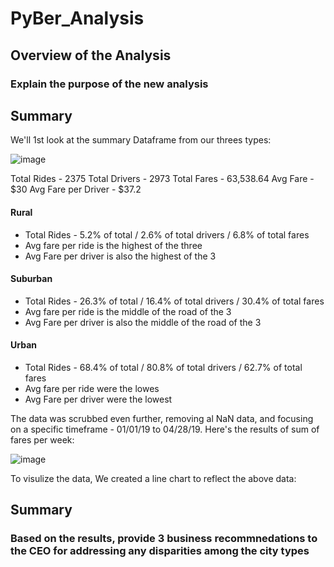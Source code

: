 # PyBer_Analysis
## Overview of the Analysis
### Explain the purpose of the new analysis
## Summary
We'll 1st look at the summary Dataframe from our threes types:

![image](https://user-images.githubusercontent.com/94253815/147363389-c7029d15-549b-4dd7-ae7b-c70029af9976.png)

Total Rides - 2375
Total Drivers - 2973
Total Fares - 63,538.64
Avg Fare - $30
Avg Fare per Driver - $37.2

#### Rural
 - Total Rides - 5.2% of total / 2.6% of total drivers / 6.8% of total fares
 - Avg fare per ride is the highest of the three
 - Avg Fare per driver is also the highest of the 3
#### Suburban
 - Total Rides - 26.3% of total / 16.4% of total drivers / 30.4% of total fares
 - Avg fare per ride is the middle of the road of the 3
 - Avg Fare per driver is also the middle of the road of the 3
#### Urban
- Total Rides - 68.4% of total / 80.8% of total drivers / 62.7% of total fares
 - Avg fare per ride were the lowes
 - Avg Fare per driver were the lowest

The data was scrubbed even further, removing al NaN data, and focusing on a specific timeframe - 01/01/19 to 04/28/19.  Here's the results of sum of fares per week:


![image](https://user-images.githubusercontent.com/94253815/147364743-cc8e3152-127e-4894-96fd-c2535c3ce429.png)

To visulize the data, We created a line chart to reflect the above data:



## Summary
### Based on the results, provide 3 business recommnedations to the CEO for addressing any disparities among the city types
